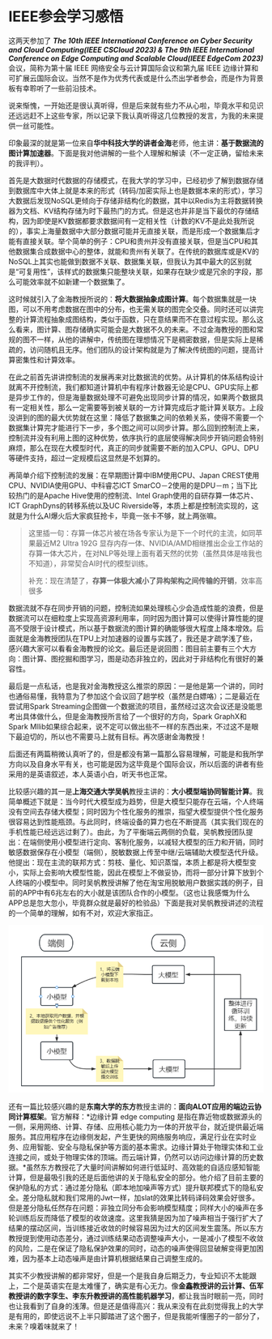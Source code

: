 # IEEE参会学习感悟

这两天参加了 ***The 10th IEEE International Conference on Cyber Security and Cloud Computing(IEEE CSCloud 2023) & The 9th IEEE International Conference on Edge Computing and Scalable Cloud(IEEE EdgeCom 2023)*** 会议，简称为第十届 IEEE 网络安全与云计算国际会议和第九届 IEEE 边缘计算和可扩展云国际会议。当然不是作为优秀代表或是什么杰出学者参会，而是作为背景板有幸聆听了一些前沿技术。

说来惭愧，一开始还是很认真听得，但是后来就有些力不从心啦，毕竟水平和见识还远远赶不上这些专家，所以记录下我认真听得这几位教授的发言，为我的未来提供一丝可能性。

印象最深的就是第一位来自**华中科技大学的讲者金海**老师，他主讲：**基于数据流的图计算加速器**。下面是我对他讲解的一些个人理解和解读（不一定正确，留给未来的我评判）。

首先是大数据时代数据的存储模式，在我大学的学习中，已经初步了解到数据存储到数据库中大体上就是本来的形式（转码/加密实际上也是数据本来的形式），学习大数据后发现NoSQL更倾向于存储非结构化的数据，其中以Redis为主将数据转换器为文档、KV结构存储为时下最热门的方式。但是这也并非是当下最优的存储结构，因为即使是KV数据都要求数据间有一定相关性（计数的KV不是此处我所说的），事实上海量数据中大部分数据可能并无直接关联，而是形成一个数据集后才能有直接关联。举个简单的例子：CPU和贵州并没有直接关联，但是当CPU和其他数据集合成数据中心的整体，就能和贵州有关联了。在传统的数据库或是KV的NoSQL上其实也能做到数据不关联、数据集关联，但我认为其中最大的区别就是“可复用性”，该样式的数据集只能整块关联，如果存在缺少或是冗余的字段，那么可能效率就不如新建一个数据集了。

这时候就引入了金海教授所说的：**将大数据抽象成图计算**。每个数据集就是一块图，可以不用考虑数据在图中的分布，也无需关联的图完全交叠。同时还可以讲完整的计算流程抽象成图结构，类似于函数，只在意结果而不在意过程实现。那么这么看来，图计算、图存储确实可能会是大数据不久的未来。不过金海教授的图和常规的图不一样，从他的讲解中，传统图在理想情况下是稠密数据，但是实际上是稀疏的，访问随机且无序。他们团队的设计架构就是为了解决传统图的问题，提高计算密集性和计算效率。

在此之前首先讲讲控制流的发展再来对比数据流的优势。从计算机的体系结构设计就离不开控制流，我们都知道计算机中有程序计数器无论是CPU、GPU实际上都是异步工作的，但是海量数据处理不可避免出现同步计算的情况，如果两个数据具有一定相关性，那么一定需要等到被关联的一方计算完成后才能计算关联方。上段没讲到的图的最大优势就在这里：降低了数据集之间的依赖关系，使得不需要一个数据集计算完才能进行下一步，多个图之间可以同步计算。那么回到控制流上来，控制流并没有利用上图的这种优势，依序执行的底层使得解决同步开销问题会特别麻烦，那么在现在大模型时代，真正的同步就需要不断的加入CPU、GPU、DPU等硬件支持，超过一定规模后这显然是不划算的。

再简单介绍下控制流的发展：在早期图计算中IBM使用CPU、Japan CREST使用CPU、NVIDIA使用GPU、中科睿芯ICT SmarCO－2使用的是DPU－m；当下比较热门的是Apache Hive使用的控制流、Intel Graph使用的自研存算一体芯片、ICT GraphDyns的转移系统以及UC Riverside等，本质上都是控制流实现的，这就是为什么AI爆火后大家疯狂抢卡，毕竟一张卡不够，就上两张嘛。

> 这里插一句：存算一体芯片被在场各专家认为是下一个时代的主流，如同苹果最近M2 Ultra 192G 显存内存一体、NVIDIA/AMD相继推出企业工作站的存算一体大芯片，在对NLP等处理上面有着天然的优势（虽然具体是啥我也不知道），非常契合AI时代的模型训练。
>
> 补充：现在清楚了，**存算一体极大减小了异构架构之间传输的开销**，效率高很多

数据流就不存在同步开销的问题，控制流如果处理核心少会造成性能的浪费，但是数据流可以在细粒度上实现高资源利用率，同时因为图计算可以使得计算性能的提高不受限于设计模式，所以基于数据流的图计算的确能够很大程度上降本增效。后面就是金海教授团队在TPU上对加速器的设置与实践了，我还是才疏学浅了些，感兴趣大家可以看看金海教授的论文。最后还是说回图：图目前主要有三个大方向：图计算、图挖掘和图学习，图是动态非独立的，因此对于非结构化有很好的兼容性。

最后是一点私话，也是我对金海教授这么推崇的原因：一是他是第一个讲的，同时也通俗易懂，我特意为了参加这个会议回了趟学校（虽然是白嫖咯）；二是最近在尝试用Spark Streaming企图做一个数据流的项目，虽然经过这次会议还是没能思考出具体做什么，但是金海教授所言给了一个很好的方向，Spark GraphX和Spark Mllib如果综合起来，说不定可以做出些不一样的东西出来，不过这不是眼下最迫切的，所以也不需要马上就有目标。再次感谢金海教授！

后面还有两篇稍微认真听了的，但是都没有第一篇那么容易理解，可能是和我所学方向以及自身水平有关，也可能是因为这毕竟是个国际会议，所以后面的讲者有些采用的是英语叙述，本人英语小白，听天书也正常。

比较感兴趣的其一是**上海交通大学吴帆**教授主讲的：**大小模型端协同智能计算**。我简单概述下就是：当今时代大模型成为趋势，但是大模型只能存在云端，个人终端没有空间去存储大模型；同时因为个性化服务的推崇，指望大模型提供个性化服务很容易达到性能瓶颈。与此同时，终端设备的算力也在不断提高（其实我们现在的手机性能已经远远过剩了）。由此，为了平衡端云两侧的负载，吴帆教授团队提出：在端侧使用小模型进行定向、客制化服务，以减轻大模型的压力和开销，同时敏感数据保存在小模型（端侧），脱敏数据上传至中继/云端辅助大模型迭代升级。他提出：现在主流的联邦方式：剪枝、量化、知识蒸馏，本质上都是将大模型变小，实际上会影响大模型性能，因此在模型上不做妥协，而将一部分计算下放到个人终端的小模型中。同时吴帆教授讲解了他在淘宝用脱敏用户数据实践的例子，目前的APP中有6兆左右的大小就是该团队合作的小模型。（这也让我感慨为什么APP总是忽大忽小，毕竟群众就是最好的检验品）下面是我对吴帆教授讲述的流程的一个简单的理解，如有不对，欢迎大家指正。

![](img/IEEE/1.png)

还有一篇比较感兴趣的是**东南大学的东方**教授主讲的：**面向ALOT应用的端边云协同计算框架**。官方解释：*边缘计算 edge computing 是指在靠近物或数据源头的一侧，采用网络、计算、存储、应用核心能力为一体的开放平台，就近提供最近端服务。其应用程序在边缘侧发起，产生更快的网络服务响应，满足行业在实时业务、应用智能、安全与隐私保护等方面的基本需求。边缘计算处于物理实体和工业连接之间，或处于物理实体的顶端。而云端计算，仍然可以访问边缘计算的历史数据。*虽然东方教授花了大量时间讲解如何进行低延时、高效能的自适应感知智能计算，但是最吸引我的还是后面他讲的关于隐私安全的部分。他介绍了目前主要的保护隐私的方式：通过差分隐私（即本地加噪声等方式）提升联邦模式下的隐私安全。差分隐私就和我们常用的Jwt一样，加slat的效果比转码译码效果会好很多。但是差分隐私任然存在问题：非独立同分布会影响模型精度；同样大小的噪声在多轮训练后反而降低了模型的收敛速度。这里我猜是因为加了噪声相当于强行扩大了结果的摆动区间，当训练接近收敛的时候容易因为过大的区间发生震荡。所以东方教授提到使用动态差分，通过训练结果动态调整噪声大小，一是减小了模型不收敛的风险，二是在保证了隐私保护效果的同时，动态的噪声使得回显破解变得更加困难，因为基本上动态噪声是由计算机根据结果自己调整生成的。

其实不少教授讲解的都非常好，但是一个是我自身后期乏力，专业知识不太能跟上，二个是英语实在是太难懂了，确实是有心无力。像**金鑫教授讲的云计算、伍军教授讲的数字孪生、李东升教授讲的高性能机器学习**，都让我当时眼前一亮，同时也让我看到了自身的浅薄。但是还是值得高兴：我从来没有在此刻觉得我上的大学是有用的，即使远说不上半只脚踏进了这个圈子，但是我能听懂圈子的一部分了，未来？嗅着味就来了！